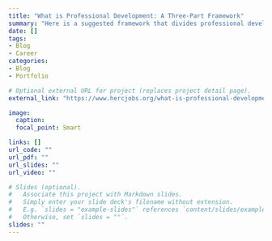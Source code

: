 ```yaml
---
title: "What is Professional Development: A Three-Part Framework"
summary: "Here is a suggested framework that divides professional development in higher education into three broad areas of focus: the basics of professionalism, improving current weaknesses, and planning for the future."
date: []
tags:
- Blog
- Career
categories:
- Blog
- Portfolio

# Optional external URL for project (replaces project detail page).
external_link: "https://www.hercjobs.org/what-is-professional-development-a-three-part-framework/"

image:
  caption: 
  focal_point: Smart

links: []
url_code: ""
url_pdf: ""
url_slides: ""
url_video: ""

# Slides (optional).
#   Associate this project with Markdown slides.
#   Simply enter your slide deck's filename without extension.
#   E.g. `slides = "example-slides"` references `content/slides/example-slides.md`.
#   Otherwise, set `slides = ""`.
slides: ""
---
```

